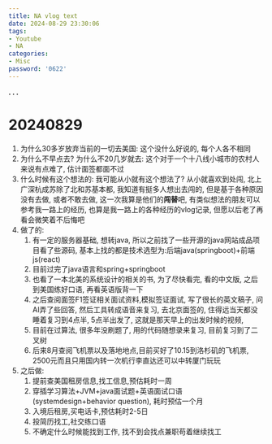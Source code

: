 ```yaml
---
title: NA vlog text
date: 2024-08-29 23:30:06
tags:
- Youtube
- NA
categories:
- Misc
password: '0622'
---
```



**. . .**<!-- more -->

# 20240829

1. 为什么30多岁放弃当前的一切去美国: 这个没什么好说的, 每个人各不相同
2. 为什么不早点去? 为什么不20几岁就去: 这个对于一个十八线小城市的农村人来说有点难了, 估计面签都面不过
3. 什么时候有这个想法的: 我可能从小就有这个想法了? 从小就喜欢到处闯, 北上广深杭成苏除了北和苏基本都, 我知道有挺多人想出去闯的, 但是基于各种原因没有去做, 或者不敢去做, 这一次我算是他们的**闯替**吧, 有类似想法的朋友可以参考我一路上的经历, 也算是我一路上的各种经历的vlog记录, 但愿以后老了再看会微笑着不后悔吧
4. 做了的:
    1. 有一定的服务器基础, 想转java, 所以之前找了一些开源的java网站成品项目看了些源码, 基本上找的都是技术选型为:后端java(springboot)+前端js(react)
    2. 目前过完了java语言和spring+springboot
    3. 也看了一本北美的系统设计的相关的书, 为了尽快看完, 看的中文版, 之后到美国练好口语, 再看英语版背一下
    4. 之后查阅面签F1签证相关面试资料,模拟签证面试, 写了很长的英文稿子, 问AI弄了些回答, 然后工具转成语音来复习, 去北京面签的, 住得远当天都没睡着复习到4点半, 5点半出发了, 这就是那天早上的出发时候的视频, 
    5. 目前在过算法, 很多年没刷题了, 用的代码随想录来复习, 目前复习到了二叉树
    6. 后来8月查阅飞机票以及落地地点,目前买好了10.15到洛杉矶的飞机票, 2500元而且只用国内转一次机行李直达还可以中转厦门玩玩
5. 之后做:
   1. 提前查美国租房信息,找工信息,预估耗时一周
   2. 穿插学习算法+JVM+java面试题+英语面试口语(systemdesign+behavior question), 耗时预估一个月
   3. 入境后租房,买电话卡,预估耗时2-5日
   4. 投简历找工,社交练口语
   5. 不确定什么时候能找到工作, 找不到会找点兼职苟着继续找工